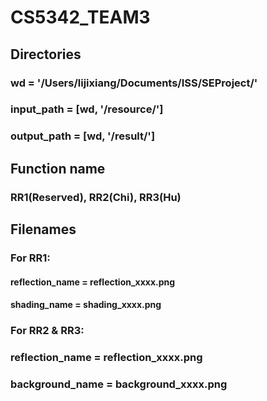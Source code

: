 # CS5342_TEAM3

## Directories
### wd = '/Users/lijixiang/Documents/ISS/SEProject/'
### input_path = [wd, '/resource/']
### output_path = [wd, '/result/']

## Function name
### RR1(Reserved), RR2(Chi), RR3(Hu)

## Filenames
### For RR1:
#### reflection_name = reflection_xxxx.png
#### shading_name = shading_xxxx.png 
### For RR2 & RR3:
### reflection_name = reflection_xxxx.png
### background_name = background_xxxx.png 
